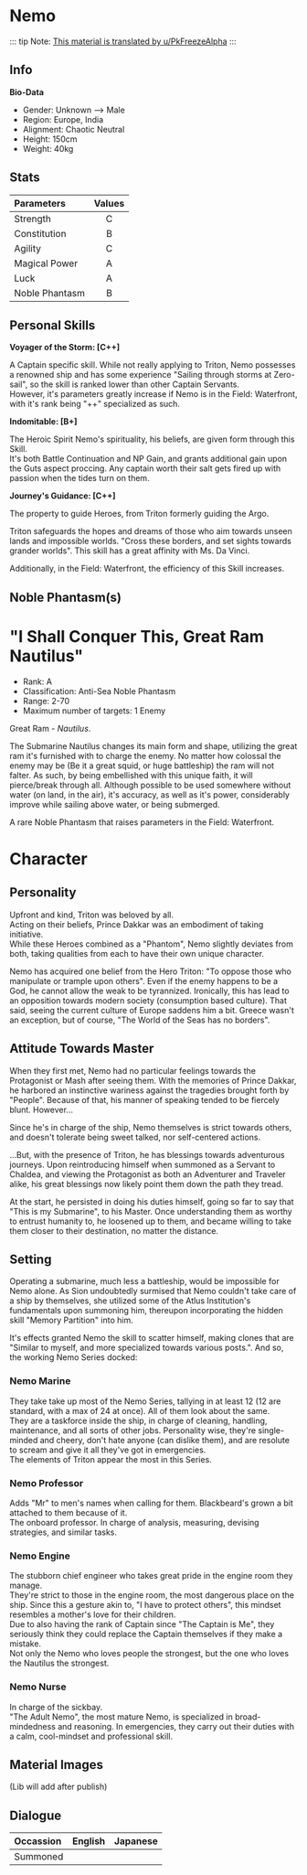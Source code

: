 # Nemo

::: tip
Note: [This material is translated by u/PkFreezeAlpha](https://www.reddit.com/r/FGOGuide/comments/jw8x13/captain_profile/)
:::


## Info

**Bio-Data**

- Gender: Unknown --> Male
- Region: Europe, India
- Alignment: Chaotic Neutral
- Height: 150cm
- Weight: 40kg


## Stats

| Parameters | Values |
|:--------|:--------:|
| Strength | C |
| Constitution | B |
| Agility | C |
| Magical Power | A |
| Luck | A |
| Noble Phantasm | B |


## Personal Skills

**Voyager of the Storm: [C++]**

A Captain specific skill. While not really applying to Triton, Nemo possesses a renowned ship and has some experience "Sailing through storms at Zero-sail", so the skill is ranked lower than other Captain Servants.  
However, it's parameters greatly increase if Nemo is in the Field: Waterfront, with it's rank being "++" specialized as such.  

**Indomitable: [B+]**

The Heroic Spirit Nemo's spirituality, his beliefs, are given form through this Skill.  
It's both Battle Continuation and NP Gain, and grants additional gain upon the Guts aspect proccing. Any captain worth their salt gets fired up with passion when the tides turn on them.  

**Journey's Guidance: [C++]**

The property to guide Heroes, from Triton formerly guiding the Argo.  


Triton safeguards the hopes and dreams of those who aim towards unseen lands and impossible worlds. "Cross these borders, and set sights towards grander worlds". This skill has a great affinity with Ms. Da Vinci.  


Additionally, in the Field: Waterfront, the efficiency of this Skill increases.  

## Noble Phantasm(s)

# "I Shall Conquer This, Great Ram Nautilus"

- Rank: A
- Classification: Anti-Sea Noble Phantasm
- Range: 2-70
- Maximum number of targets: 1 Enemy

Great Ram - *Nautilus*.

The Submarine Nautilus changes its main form and shape, utilizing the great ram it's furnished with to charge the enemy. No matter how colossal the enemy may be (Be it a great squid, or huge battleship) the ram will not falter. As such, by being embellished with this unique faith, it will pierce/break through all. 
Although possible to be used somewhere without water (on land, in the air), it's accuracy, as well as it's power, considerably improve while sailing above water, or being submerged.  

A rare Noble Phantasm that raises parameters in the Field: Waterfront.  


# Character

## Personality

Upfront and kind, Triton was beloved by all.  
Acting on their beliefs, Prince Dakkar was an embodiment of taking initiative.  
While these Heroes combined as a "Phantom", Nemo slightly deviates from both, taking qualities from each to have their own unique character.  

Nemo has acquired one belief from the Hero Triton: "To oppose those who manipulate or trample upon others". Even if the enemy happens to be a God, he cannot allow the weak to be tyrannized. Ironically, this has lead to an opposition towards modern society (consumption based culture). That said, seeing the current culture of Europe saddens him a bit. Greece wasn't an exception, but of course, "The World of the Seas has no borders".  

## Attitude Towards Master

When they first met, Nemo had no particular feelings towards the Protagonist or Mash after seeing them. With the memories of Prince Dakkar, he harbored an instinctive wariness against the tragedies brought forth by "People". Because of that, his manner of speaking tended to be fiercely blunt. However...  

Since he's in charge of the ship, Nemo themselves is strict towards others, and doesn't tolerate being sweet talked, nor self-centered actions.  

...But, with the presence of Triton, he has blessings towards adventurous journeys. Upon reintroducing himself when summoned as a Servant to Chaldea, and viewing the Protagonist as both an Adventurer and Traveler alike, his great blessings now likely point them down the path they tread.  

At the start, he persisted in doing his duties himself, going so far to say that "This is my Submarine", to his Master. Once understanding them as worthy to entrust humanity to, he loosened up to them, and became willing to take them closer to their destination, no matter the distance.  


## Setting

Operating a submarine, much less a battleship, would be impossible for Nemo alone. As Sion undoubtedly surmised that Nemo couldn't take care of a ship by themselves, she utilized some of the Atlus Institution's fundamentals upon summoning him, thereupon incorporating the hidden skill "Memory Partition" into him.  

It's effects granted Nemo the skill to scatter himself, making clones that are "Similar to myself, and more specialized towards various posts.". And so, the working Nemo Series docked:  

### Nemo Marine

They take take up most of the Nemo Series, tallying in at least 12 (12 are standard, with a max of 24 at once). All of them look about the same.  
They are a taskforce inside the ship, in charge of cleaning, handling, maintenance, and all sorts of other jobs. Personality wise, they're single-minded and cheery, don't hate anyone (can dislike them), and are resolute to scream and give it all they've got in emergencies.  
The elements of Triton appear the most in this Series.  

### Nemo Professor

Adds "Mr" to men's names when calling for them. Blackbeard's grown a bit attached to them because of it.   
The onboard professor. In charge of analysis, measuring, devising strategies, and similar tasks.   

### Nemo Engine


The stubborn chief engineer who takes great pride in the engine room they manage.  
They're strict to those in the engine room, the most dangerous place on the ship. Since this a gesture akin to, "I have to protect others", this mindset resembles a mother's love for their children.  
Due to also having the rank of Captain since "The Captain is Me", they seriously think they could replace the Captain themselves if they make a mistake.  
Not only the Nemo who loves people the strongest, but the one who loves the Nautilus the strongest.  

### Nemo Nurse

In charge of the sickbay.  
"The Adult Nemo", the most mature Nemo, is specialized in broad-mindedness and reasoning. In emergencies, they carry out their duties with a calm, cool-mindset and professional skill.  


## Material Images

(Lib will add after publish)

## Dialogue

| Occassion | English | Japanese |
|:--------|:--------:|:--------:|
| Summoned |  |  |